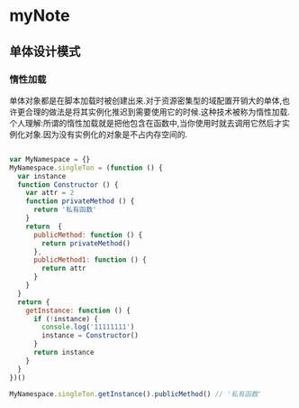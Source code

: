 # myNote
## 单体设计模式
### 惰性加载
单体对象都是在脚本加载时被创建出来.对于资源密集型的域配置开销大的单体,也许更合理的做法是将其实例化推迟到需要使用它的时候.这种技术被称为惰性加载.个人理解:所谓的惰性加载就是把他包含在函数中,当你使用时就去调用它然后才实例化对象.因为没有实例化的对象是不占内存空间的.
```js

var MyNamespace = {}
MyNamespace.singleTon = (function () {
  var instance
  function Constructor () {
    var attr = 2
    function privateMethod () {
      return '私有函数'
    }
    return  {
      publicMethod: function () {
        return privateMethod()
      },
      publicMethod1: function () {
        return attr
      }
    }
  }
  return {
    getInstance: function () {
      if (!instance) {
        console.log('11111111')
        instance = Constructor()
      }
      return instance
    }
  }
})()

MyNamespace.singleTon.getInstance().publicMethod() // '私有函数'
```
